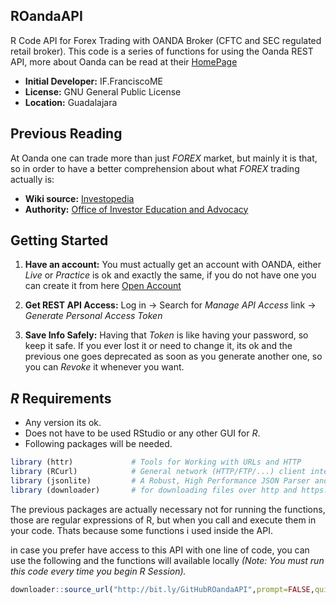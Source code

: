 ## ROandaAPI

R Code API for Forex Trading with OANDA Broker (CFTC and SEC regulated retail broker). This code is a series of functions for using the Oanda REST API, more about Oanda can be read at their [HomePage](http://www.oanda.com/)

- **Initial Developer:** IF.FranciscoME
- **License:** GNU General Public License
- **Location:** Guadalajara

## Previous Reading

At Oanda one can trade more than just *FOREX* market, but mainly it is that, so in order to have a better comprehension about what *FOREX* trading actually is:

- **Wiki source:** [Investopedia](http://www.investopedia.com/university/forexmarket/)
- **Authority:** [Office of Investor Education and Advocacy](http://www.sec.gov/investor/alerts/forextrading.pdf)

## Getting Started

1. **Have an account:** You must actually get an account with OANDA, either *Live* or *Practice* is ok and exactly the same, if you do not have one you can create it from here [Open Account](https://fxtrade.oanda.com/your_account/fxtrade/register/gate?utm_source=oandaapi&utm_medium=link&utm_campaign=devportaldocs_demo)

2. **Get REST API Access:** Log in -> Search for *Manage API Access* link -> *Generate Personal Access Token*

3. **Save Info Safely:** Having that *Token* is like having your password, so keep it safe. If you ever lost it or need to change it, its ok and the previous one goes deprecated as soon as you generate another one, so you can *Revoke* it whenever you want.

## *R* Requirements
- Any version its ok.
- Does not have to be used RStudio or any other GUI for *R*.
- Following packages will be needed.

```r
library (httr)             # Tools for Working with URLs and HTTP
library (RCurl)            # General network (HTTP/FTP/...) client interface for R
library (jsonlite)         # A Robust, High Performance JSON Parser and Generator for R
library (downloader)       # for downloading files over http and https. (OPTIONAL)
```
The previous packages are actually necessary not for running the functions, those are regular expressions of R, but when you call and execute them in your code. Thats because some functions i used inside the API.

in case you prefer have access to this API with one line of code, you can use the following and the functions will available locally *(Note: You must run this code every time you begin R Session).*

```r
downloader::source_url("http://bit.ly/GitHubROandaAPI",prompt=FALSE,quiet=TRUE)
```

